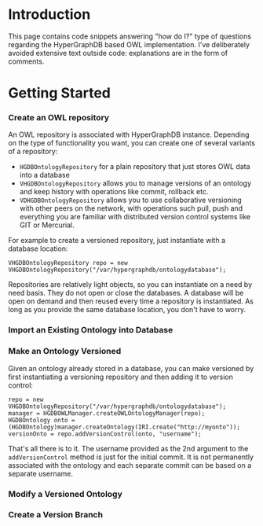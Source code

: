 # Introduction #

This page contains code snippets answering "how do I?" type of questions regarding the HyperGraphDB based OWL implementation. I've deliberately avoided extensive text outside code: explanations are in the form of comments.

# Getting Started #

### Create an OWL repository ###

An OWL repository is associated with HyperGraphDB instance. Depending on the type of functionality you want, you can create one of several variants of a repository:

  * `HGDBOntologyRepository` for a plain repository that just stores OWL data into a database
  * `VHGDBOntologyRepository` allows you to manage versions of an ontology and keep history with operations like commit, rollback etc.
  * `VDHGDBOntologyRepository` allows you to use collaborative versioning with other peers on the network, with operations such pull, push and everything you are familiar with distributed version control systems like GIT or Mercurial.

For example to create a versioned repository, just instantiate with a database location:

```
VHGDBOntologyRepository repo = new VHGDBOntologyRepository("/var/hypergraphdb/ontologydatabase");
```

Repositories are relatively light objects, so you can instantiate on a need by need basis. They do not open or close the databases. A database will be open on demand and then reused every time a repository is instantiated. As long as you provide the same database location, you don't have to worry.

### Import an Existing Ontology into Database ###

### Make an Ontology Versioned ###

Given an ontology already stored in a database, you can make versioned by first instantiating a versioning repository and then adding it to version control:

```
repo = new VHGDBOntologyRepository("/var/hypergraphdb/ontologydatabase");
manager = HGDBOWLManager.createOWLOntologyManager(repo);
HGDBOntology onto = (HGDBOntology)manager.createOntology(IRI.create("http://myonto"));
versionOnto = repo.addVersionControl(onto, "username");
```

That's all there is to it. The username provided as the 2nd argument to the `addVersionControl` method is just for the initial commit. It is not permanently associated with the ontology and each separate commit can be based on a separate username.

### Modify a Versioned Ontology ###

### Create a Version Branch ###